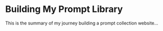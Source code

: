 # Building My Prompt Library

This is the summary of my journey building a prompt collection website...